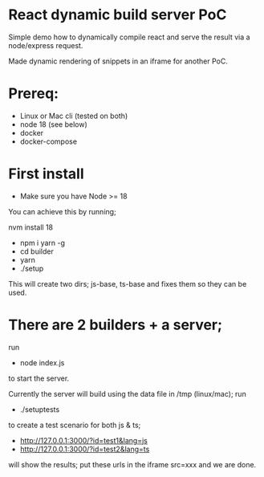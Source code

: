 # React dynamic build server PoC

Simple demo how to dynamically compile react and serve the result 
via a node/express request. 
 
Made dynamic rendering of snippets in an iframe for another PoC.  

# Prereq:

- Linux or Mac cli (tested on both) 
- node 18 (see below)
- docker
- docker-compose

# First install

- Make sure you have Node >= 18

You can achieve this by running;

nvm install 18

- npm i yarn -g
- cd builder
- yarn
- ./setup

This will create two dirs; js-base, ts-base and fixes them so they can be used.

# There are 2 builders + a server;

run

- node index.js
 
to start the server. 

Currently the server will build using the data file in /tmp (linux/mac); run 

- ./setuptests

to create a test scenario for both js & ts; 

- http://127.0.0.1:3000/?id=test1&lang=js
- http://127.0.0.1:3000/?id=test2&lang=ts

will show the results; put these urls in the iframe src=xxx and we are done. 


